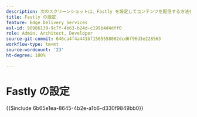 ```yaml
---
description: 次のスクリーンショットは、Fastly を設定してコンテンツを配信する方法を示しています。基本設定には赤い円が付いています。
title: Fastly の設定
feature: Edge Delivery Services
exl-id: 90986139-9c7f-4b63-b24d-c199b4d4dff0
role: Admin, Architect, Developer
source-git-commit: 646ca4f4a441bf1565558002dcd6f96d3e228563
workflow-type: tm+mt
source-wordcount: '23'
ht-degree: 100%

---
```


# Fastly の設定

{{$include 6b65e1ea-8645-4b2e-a1b6-d330f9849bb0}}

